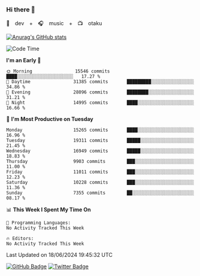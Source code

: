 ### Hi there 👋

🚀　dev　+　🎧　music　+　📺　otaku


[![Anurag's GitHub stats](https://github-readme-stats.vercel.app/api?username=koheitasaka&count_private=true&show_icons=true&theme=monokai)](https://github.com/koheitasaka/github-readme-stats)

<!--START_SECTION:waka-->
![Code Time](http://img.shields.io/badge/Code%20Time-1%2C161%20hrs%2023%20mins-blue)

**I'm an Early 🐤** 

```text
🌞 Morning                15546 commits       ████░░░░░░░░░░░░░░░░░░░░░   17.27 % 
🌆 Daytime                31385 commits       █████████░░░░░░░░░░░░░░░░   34.86 % 
🌃 Evening                28096 commits       ████████░░░░░░░░░░░░░░░░░   31.21 % 
🌙 Night                  14995 commits       ████░░░░░░░░░░░░░░░░░░░░░   16.66 % 
```
📅 **I'm Most Productive on Tuesday** 

```text
Monday                   15265 commits       ████░░░░░░░░░░░░░░░░░░░░░   16.96 % 
Tuesday                  19311 commits       █████░░░░░░░░░░░░░░░░░░░░   21.45 % 
Wednesday                16949 commits       █████░░░░░░░░░░░░░░░░░░░░   18.83 % 
Thursday                 9903 commits        ███░░░░░░░░░░░░░░░░░░░░░░   11.00 % 
Friday                   11011 commits       ███░░░░░░░░░░░░░░░░░░░░░░   12.23 % 
Saturday                 10228 commits       ███░░░░░░░░░░░░░░░░░░░░░░   11.36 % 
Sunday                   7355 commits        ██░░░░░░░░░░░░░░░░░░░░░░░   08.17 % 
```


📊 **This Week I Spent My Time On** 

```text
💬 Programming Languages: 
No Activity Tracked This Week

🔥 Editors: 
No Activity Tracked This Week
```


 Last Updated on 18/06/2024 19:45:32 UTC
<!--END_SECTION:waka-->

[![GitHub Badge](https://img.shields.io/badge/GitHub-100000?style=for-the-badge&logo=github&logoColor=white)](https://github.com/koheitasaka)
[![Twitter Badge](https://img.shields.io/badge/Twitter-1DA1F2?style=for-the-badge&logo=twitter&logoColor=white)](https://twitter.com/sleep_asleep_)
